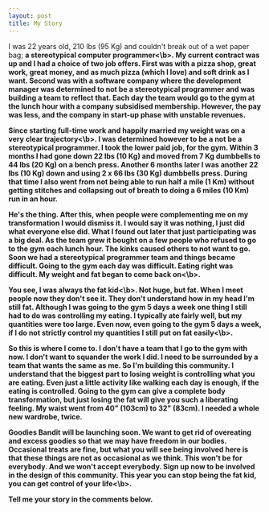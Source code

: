```yaml
---
layout: post
title: My Story
---
```

I was 22 years old, 210 lbs (95 Kg) and couldn't break out of a wet paper bag; <b>a stereotypical computer programmer<\b>. My current contract was up and I had a choice of two job offers. First was with a pizza shop, great work, great money, and as much pizza (which I love) and soft drink as I want. Second was with a software company where the development manager was determined to not be a stereotypical programmer and was building a team to reflect that. Each day the team would go to the gym at the lunch hour with a company subsidised membership. However, the pay was less, and the company in start-up phase with unstable revenues.

Since starting full-time work and happily married my weight was on a <b>very clear trajectory<\b>. I was determined however to be a not be a stereotypical programmer. I took the lower paid job, for the gym. <b>Within 3 months I had gone down 22 lbs (10 Kg)<b> and moved from 7 Kg dumbbells to 44 lbs (20 Kg) on a bench press. Another 6 months later I was another 22 lbs (10 Kg) down and using 2 x 66 lbs (30 Kg) dumbbells press. During that time I also went from not being able to run half a mile (1 Km) without getting stitches and collapsing out of breath to doing a 6 miles (10 Km) run in an hour.

He's the thing. After this, when people were complementing me on my transformation I would dismiss it. I would say it was nothing, I just did what everyone else did. What I found out later that <b>just participating was a big deal<b>. As the team grew it bought on a few people who refused to go to the gym each lunch hour. The kinks caused others to not want to go. Soon we had a stereotypical programmer team and things became difficult. Going to the gym each day was difficult. Eating right was difficult. My weight and <b>fat began to come back on<\b>.

You see, <b>I was always the fat kid<\b>. Not huge, but fat. When I meet people now they don't see it. They don't understand how in my head I'm still fat. Although I was going to the gym 5 days a week one thing I still had to do was controlling my eating. I typically ate fairly well, but my quantities were too large. Even now, even going to the gym 5 days a week, if I do not strictly control my quantities <b>I still put on fat easily<\b>.

So this is where I come to. I don't have a team that I go to the gym with now. I don't want to squander the work I did. I need to be surrounded by a team that wants the same as me. So I'm building this community. I understand that the biggest part to losing weight is controlling what you are eating. Even just a little activity like walking each day is enough, if the eating is controlled. Going to the gym can give a complete body transformation, but just losing the fat will give you such a liberating feeling. My waist went from 40" (103cm) to 32" (83cm). I needed a whole new wardrobe, twice.

Goodies Bandit will be launching soon. We want to get rid of overeating and excess goodies so that we may have freedom in our bodies. Occasional treats are fine, but what you will see being involved here is that these things are not as occasional as we think. This won't be for everybody. And we won't accept everybody. Sign up now to be involved in the design of this community. This year you can stop being the fat kid, you can <b>get control of your life<\b>.

Tell me your story in the comments below.